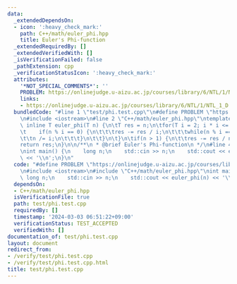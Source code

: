 ```yaml
---
data:
  _extendedDependsOn:
  - icon: ':heavy_check_mark:'
    path: C++/math/euler_phi.hpp
    title: Euler's Phi-function
  _extendedRequiredBy: []
  _extendedVerifiedWith: []
  _isVerificationFailed: false
  _pathExtension: cpp
  _verificationStatusIcon: ':heavy_check_mark:'
  attributes:
    '*NOT_SPECIAL_COMMENTS*': ''
    PROBLEM: https://onlinejudge.u-aizu.ac.jp/courses/library/6/NTL/1/NTL_1_D
    links:
    - https://onlinejudge.u-aizu.ac.jp/courses/library/6/NTL/1/NTL_1_D
  bundledCode: "#line 1 \"test/phi.test.cpp\"\n#define PROBLEM \"https://onlinejudge.u-aizu.ac.jp/courses/library/6/NTL/1/NTL_1_D\"\
    \n#include <iostream>\n#line 2 \"C++/math/euler_phi.hpp\"\ntemplate <class T>\
    \ inline T euler_phi(T n) {\n\tT res = n;\n\tfor(T i = 2; i * i <= n; ++i) {\n\
    \t    if(n % i == 0) {\n\t\t\tres -= res / i;\n\t\t\twhile(n % i == 0) {\n\t\t\
    \t\tn /= i;\n\t\t\t}\n\t\t}\n\t}\n\tif(n > 1) {\n\t\tres -= res / n;\n\t}\n\t\
    return res;\n}\n\n/**\n * @brief Euler's Phi-function\n */\n#line 4 \"test/phi.test.cpp\"\
    \nint main() {\n    long n;\n    std::cin >> n;\n    std::cout << euler_phi(n)\
    \ << '\\n';\n}\n"
  code: "#define PROBLEM \"https://onlinejudge.u-aizu.ac.jp/courses/library/6/NTL/1/NTL_1_D\"\
    \n#include <iostream>\n#include \"C++/math/euler_phi.hpp\"\nint main() {\n   \
    \ long n;\n    std::cin >> n;\n    std::cout << euler_phi(n) << '\\n';\n}"
  dependsOn:
  - C++/math/euler_phi.hpp
  isVerificationFile: true
  path: test/phi.test.cpp
  requiredBy: []
  timestamp: '2024-03-03 06:51:22+09:00'
  verificationStatus: TEST_ACCEPTED
  verifiedWith: []
documentation_of: test/phi.test.cpp
layout: document
redirect_from:
- /verify/test/phi.test.cpp
- /verify/test/phi.test.cpp.html
title: test/phi.test.cpp
---
```

